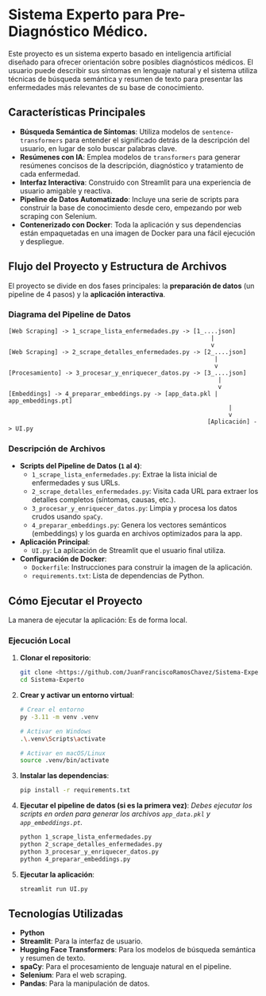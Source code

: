 ﻿# Sistema Experto para Pre-Diagnóstico Médico.

Este proyecto es un sistema experto basado en inteligencia artificial diseñado para ofrecer orientación sobre posibles diagnósticos médicos. El usuario puede describir sus síntomas en lenguaje natural y el sistema utiliza técnicas de búsqueda semántica y resumen de texto para presentar las enfermedades más relevantes de su base de conocimiento.

## Características Principales

-   **Búsqueda Semántica de Síntomas**: Utiliza modelos de `sentence-transformers` para entender el significado detrás de la descripción del usuario, en lugar de solo buscar palabras clave.
-   **Resúmenes con IA**: Emplea modelos de `transformers` para generar resúmenes concisos de la descripción, diagnóstico y tratamiento de cada enfermedad.
-   **Interfaz Interactiva**: Construido con Streamlit para una experiencia de usuario amigable y reactiva.
-   **Pipeline de Datos Automatizado**: Incluye una serie de scripts para construir la base de conocimiento desde cero, empezando por web scraping con Selenium.
-   **Contenerizado con Docker**: Toda la aplicación y sus dependencias están empaquetadas en una imagen de Docker para una fácil ejecución y despliegue.

##  Flujo del Proyecto y Estructura de Archivos

El proyecto se divide en dos fases principales: la **preparación de datos** (un pipeline de 4 pasos) y la **aplicación interactiva**.

### Diagrama del Pipeline de Datos

```
[Web Scraping] -> 1_scrape_lista_enfermedades.py -> [1_....json]
                                                         |
                                                         v
[Web Scraping] -> 2_scrape_detalles_enfermedades.py -> [2_....json]
                                                          |
                                                          v
[Procesamiento] -> 3_procesar_y_enriquecer_datos.py -> [3_....json]
                                                           |
                                                           v
[Embeddings] -> 4_preparar_embeddings.py -> [app_data.pkl | app_embeddings.pt]
                                                              |
                                                              v
                                                        [Aplicación] -> UI.py
```

### Descripción de Archivos

-   **Scripts del Pipeline de Datos (`1` al `4`)**:
    -   `1_scrape_lista_enfermedades.py`: Extrae la lista inicial de enfermedades y sus URLs.
    -   `2_scrape_detalles_enfermedades.py`: Visita cada URL para extraer los detalles completos (síntomas, causas, etc.).
    -   `3_procesar_y_enriquecer_datos.py`: Limpia y procesa los datos crudos usando `spaCy`.
    -   `4_preparar_embeddings.py`: Genera los vectores semánticos (embeddings) y los guarda en archivos optimizados para la app.
-   **Aplicación Principal**:
    -   `UI.py`: La aplicación de Streamlit que el usuario final utiliza.
-   **Configuración de Docker**:
    -   `Dockerfile`: Instrucciones para construir la imagen de la aplicación.
    -   `requirements.txt`: Lista de dependencias de Python.

##  Cómo Ejecutar el Proyecto

La manera de ejecutar la aplicación: Es de forma local.

### Ejecución Local

1.  **Clonar el repositorio**:
    ```bash
    git clone <https://github.com/JuanFranciscoRamosChavez/Sistema-Experto.git>
    cd Sistema-Experto
    ```

2.  **Crear y activar un entorno virtual**:
    ```bash
    # Crear el entorno
    py -3.11 -m venv .venv

    # Activar en Windows
    .\.venv\Scripts\activate

    # Activar en macOS/Linux
    source .venv/bin/activate
    ```

3.  **Instalar las dependencias**:
    ```bash
    pip install -r requirements.txt
    ```

4.  **Ejecutar el pipeline de datos (si es la primera vez)**:
    *Debes ejecutar los scripts en orden para generar los archivos `app_data.pkl` y `app_embeddings.pt`.*
    ```bash
    python 1_scrape_lista_enfermedades.py
    python 2_scrape_detalles_enfermedades.py
    python 3_procesar_y_enriquecer_datos.py
    python 4_preparar_embeddings.py
    ```

5.  **Ejecutar la aplicación**:
    ```bash
    streamlit run UI.py
    ```

##  Tecnologías Utilizadas

-   **Python**
-   **Streamlit**: Para la interfaz de usuario.
-   **Hugging Face Transformers**: Para los modelos de búsqueda semántica y resumen de texto.
-   **spaCy**: Para el procesamiento de lenguaje natural en el pipeline.
-   **Selenium**: Para el web scraping.
-   **Pandas**: Para la manipulación de datos.